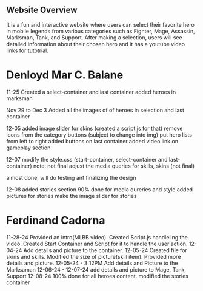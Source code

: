 ## Website Overview
It is a fun and interactive website where users can select their favorite hero in mobile legends from various categories such as Fighter, Mage, Assassin, Marksman, Tank, and Support. After making a selection, users will see detailed information about their chosen hero and it has a youtube video links for tutotrial.




# Denloyd Mar C. Balane 
11-25
Created a select-container and last container
added heroes in marksman

Nov 29 to Dec 3 
Added all the images of of heroes in selection and last container

12-05 
added image slider for skins (created a script.js for that)
remove icons from the category buttons (subject to change into img)
put hero lists from left to right 
added buttons on last container 
added video link on gameplay section 

12-07 
modify the style.css  (start-container, select-container and last-container) note: not final 
adjust the media queries for skills, skins (not final)

almost done, will do testing anf finalizing the design 

12-08 
added stories section 
90% done for media qureries and style 
added pictures for stories 
make the image slider for stories  


# Ferdinand Cadorna 
11-28-24
Provided an intro(MLBB video).
Created Script.js handleling the video.
Created Start Container and Script for it to handle the user action.
12-04-24 
Add details and picture to the container.
12-05-24 
Created file for skins and skills.
Modified the size of picture(skill item).
Provided more details and picture.
12-05-24 - 3:12PM
Add details and Picture to the Marksaman 
12-06-24  -  12-07-24
add details and picture to Mage, Tank, Support
12-08-24
100% done for all heroes content. modified the stories container
